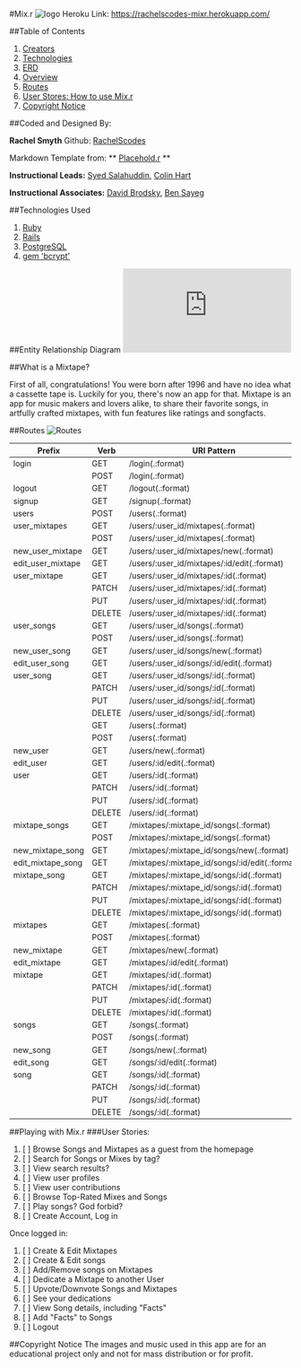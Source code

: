 #Mix.r
![logo](url)
Heroku Link: https://rachelscodes-mixr.herokuapp.com/

##Table of Contents
1. [Creators](#coded-and-designed-by)
2. [Technologies](#technologies-used)
3. [ERD](#entity-relationship-diagram)
4. [Overview](#what-is-a-mixtape)
5. [Routes](#routes)
6. [User Stores: How to use Mix.r](#user-stories)
7. [Copyright Notice](#copyright-notice)


##Coded and Designed By:

**Rachel Smyth**
Github: [RachelScodes](https://github.com/RachelScodes)

Markdown Template from: ** [Placehold.r](https://github.com/DBrodsky90/Placeholdr_app) **

**Instructional Leads:** [Syed Salahuddin](), [Colin Hart]()

**Instructional Associates:** [David Brodsky](), [Ben Sayeg]()

##Technologies Used

1. [Ruby](https://github.com/ruby/ruby)
2. [Rails](https://github.com/rails/rails)
3. [PostgreSQL](https://github.com/postgres/postgres)
4. [gem 'bcrypt'](https://github.com/codahale/bcrypt-ruby)


##Entity Relationship Diagram
![ERD](https://raw.githubusercontent.com/RachelScodes/mymix/5918c65dd2bad25c6e9852fa86960e0fa1a3f85c/erd.pdf)

##What is a Mixtape?

First of all, congratulations! You were born after 1996 and have no idea what a cassette tape is. Luckily for you, there's now an app for that.
Mixtape is an app for music makers and lovers alike, to share their favorite songs, in artfully crafted mixtapes, with fun features like ratings and songfacts.


##Routes
![Routes]()

|Prefix	 | Verb	 | URI Pattern	 | Controller#Action   |
|---------|--------|--------------|-------------------   |
| login	 | GET	 | /login(.:format)	 | sessions#new |
| 	 | POST	 | /login(.:format)	 | sessions#create  |
| logout	 | GET	 | /logout(.:format)	 | sessions#destroy |
| signup	 | GET	 | /signup(.:format)	 | users#new  |
| users	 | POST	 | /users(.:format)	 | users#create   |
| user_mixtapes	 | GET	 | /users/:user_id/mixtapes(.:format)	 | mixtapes#index   |
| 	 | POST	 | /users/:user_id/mixtapes(.:format)	 | mixtapes#create  |
| new_user_mixtape	 | GET	 | /users/:user_id/mixtapes/new(.:format)	 | mixtapes#new |
| edit_user_mixtape	 | GET	 | /users/:user_id/mixtapes/:id/edit(.:format)	 | mixtapes#edit   |
| user_mixtape	 | GET	 | /users/:user_id/mixtapes/:id(.:format)	 | mixtapes#show |
| 	 | PATCH	 | /users/:user_id/mixtapes/:id(.:format)	 | mixtapes#update   |
| 	 | PUT	 | /users/:user_id/mixtapes/:id(.:format)	 | mixtapes#update  |
| 	 | DELETE	 | /users/:user_id/mixtapes/:id(.:format)	 | mixtapes#destroy |
| user_songs	 | GET	 | /users/:user_id/songs(.:format)	 | songs#index   |
| 	 | POST	 | /users/:user_id/songs(.:format)	 | songs#create  |
| new_user_song	 | GET	 | /users/:user_id/songs/new(.:format)	 | songs#new |
| edit_user_song	 | GET	 | /users/:user_id/songs/:id/edit(.:format)	 | songs#edit   |
| user_song	 | GET	 | /users/:user_id/songs/:id(.:format)	 | songs#show |
| 	 | PATCH	 | /users/:user_id/songs/:id(.:format)	 | songs#update   |
| 	 | PUT	 | /users/:user_id/songs/:id(.:format)	 | songs#update  |
| 	 | DELETE	 | /users/:user_id/songs/:id(.:format)	 | songs#destroy |
| 	 | GET	 | /users(.:format)	 | users#index |
| 	 | POST	 | /users(.:format)	 | users#create  |
| new_user	 | GET	 | /users/new(.:format)	 | users#new   |
| edit_user	 | GET	 | /users/:id/edit(.:format)	 | users#edit  |
| user	 | GET	 | /users/:id(.:format)	 | users#show   |
| 	 | PATCH	 | /users/:id(.:format)	 | users#update   |
| 	 | PUT	 | /users/:id(.:format)	 | users#update  |
| 	 | DELETE	 | /users/:id(.:format)	 | users#destroy |
| mixtape_songs	 | GET	 | /mixtapes/:mixtape_id/songs(.:format)	 | songs#index   |
| 	 | POST	 | /mixtapes/:mixtape_id/songs(.:format)	 | songs#create  |
| new_mixtape_song	 | GET	 | /mixtapes/:mixtape_id/songs/new(.:format)	 | songs#new |
| edit_mixtape_song	 | GET	 | /mixtapes/:mixtape_id/songs/:id/edit(.:format)	 | songs#edit   |
| mixtape_song	 | GET	 | /mixtapes/:mixtape_id/songs/:id(.:format)	 | songs#show |
| 	 | PATCH	 | /mixtapes/:mixtape_id/songs/:id(.:format)	 | songs#update   |
| 	 | PUT	 | /mixtapes/:mixtape_id/songs/:id(.:format)	 | songs#update  |
| 	 | DELETE	 | /mixtapes/:mixtape_id/songs/:id(.:format)	 | songs#destroy |
| mixtapes	 | GET	 | /mixtapes(.:format)	 | mixtapes#index  |
| 	 | POST	 | /mixtapes(.:format)	 | mixtapes#create  |
| new_mixtape	 | GET	 | /mixtapes/new(.:format)	 | mixtapes#new   |
| edit_mixtape	 | GET	 | /mixtapes/:id/edit(.:format)	 | mixtapes#edit  |
| mixtape	 | GET	 | /mixtapes/:id(.:format)	 | mixtapes#show   |
| 	 | PATCH	 | /mixtapes/:id(.:format)	 | mixtapes#update   |
| 	 | PUT	 | /mixtapes/:id(.:format)	 | mixtapes#update  |
| 	 | DELETE	 | /mixtapes/:id(.:format)	 | mixtapes#destroy |
| songs	 | GET	 | /songs(.:format)	 | songs#index  |
| 	 | POST	 | /songs(.:format)	 | songs#create  |
| new_song	 | GET	 | /songs/new(.:format)	 | songs#new   |
| edit_song	 | GET	 | /songs/:id/edit(.:format)	 | songs#edit  |
| song	 | GET	 | /songs/:id(.:format)	 | songs#show   |
| 	 | PATCH	 | /songs/:id(.:format)	 | songs#update   |
| 	 | PUT	 | /songs/:id(.:format)	 | songs#update  |
| 	 | DELETE	 | /songs/:id(.:format)	 | songs#destroy |

##Playing with Mix.r
###User Stories:

  1. [ ] Browse Songs and Mixtapes as a guest from the homepage
  1. [ ] Search for Songs or Mixes by tag?
  1. [ ] View search results?
  1. [ ] View user profiles
  1. [ ] View user contributions
  1. [ ] Browse Top-Rated Mixes and Songs
  1. [ ] Play songs? God forbid?
  1. [ ] Create Account, Log in

 Once logged in:
  1. [ ] Create & Edit Mixtapes
  1. [ ] Create & Edit songs
  1. [ ] Add/Remove songs on Mixtapes
  1. [ ] Dedicate a Mixtape to another User
  1. [ ] Upvote/Downvote Songs and Mixtapes
  1. [ ] See your dedications
  1. [ ] View Song details, including "Facts"
  1. [ ] Add "Facts" to Songs
  1. [ ] Logout


##Copyright Notice
The images and music used in this app are for an educational project only and not for mass distribution or for profit.
